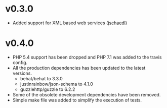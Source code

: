 v0.3.0
======
* Added support for XML based web services ([jschaedl](https://github.com/jschaedl))

v0.4.0
======
* PHP 5.4 support has been dropped and PHP 7.1 was added to the travis config.
* All the production dependencies has been updated to the latest versions.
    * behat/behat to 3.3.0
    * justinrainbow/json-schema to 4.1.0
    * guzzlehttp/guzzle to 6.2.2
* Some of the obsolete development dependencies have been removed.
* Simple make file was added to simplify the execution of tests.
